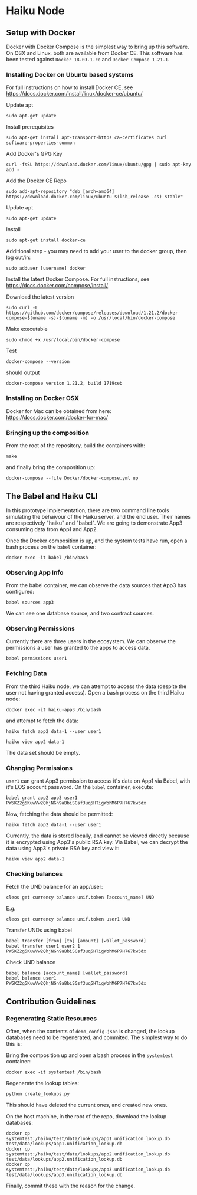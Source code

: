 Haiku Node
==========

Setup with Docker
-----------------

Docker with Docker Compose is the simplest way to bring up this
software. On OSX and Linux, both are available from Docker CE. This
software has been tested against `Docker 18.03.1-ce` and
`Docker Compose 1.21.1`.

### Installing Docker on Ubuntu based systems

For full instructions on how to install Docker CE, see
<https://docs.docker.com/install/linux/docker-ce/ubuntu/>

Update apt

    sudo apt-get update

Install prerequisites

    sudo apt-get install apt-transport-https ca-certificates curl software-properties-common

Add Docker's GPG Key

    curl -fsSL https://download.docker.com/linux/ubuntu/gpg | sudo apt-key add -

Add the Docker CE Repo

    sudo add-apt-repository "deb [arch=amd64] https://download.docker.com/linux/ubuntu $(lsb_release -cs) stable"

Update apt

    sudo apt-get update

Install

    sudo apt-get install docker-ce

Additional step - you may need to add your user to the docker group,
then log out/in:

    sudo adduser [username] docker

Install the latest Docker Compose. For full instructions, see
<https://docs.docker.com/compose/install/>

Download the latest version

    sudo curl -L https://github.com/docker/compose/releases/download/1.21.2/docker-compose-$(uname -s)-$(uname -m) -o /usr/local/bin/docker-compose

Make executable

    sudo chmod +x /usr/local/bin/docker-compose

Test

    docker-compose --version

should output

    docker-compose version 1.21.2, build 1719ceb

### Installing on Docker OSX

Docker for Mac can be obtained from here:
<https://docs.docker.com/docker-for-mac/>

### Bringing up the composition

From the root of the repository, build the containers with:

    make

and finally bring the composition up:

    docker-compose --file Docker/docker-compose.yml up

The Babel and Haiku CLI
-----------------------

In this prototype implementation, there are two command line tools
simulating the behaivour of the Haiku server, and the end user. Their
names are respectively "haiku" and "babel". We are going to demonstrate
App3 consuming data from App1 and App2.

Once the Docker composition is up, and the system tests have run, open a
bash process on the `babel` container:

    docker exec -it babel /bin/bash

### Observing App Info

From the babel container, we can observe the data sources that App3 has
configured:

    babel sources app3

We can see one database source, and two contract sources.

### Observing Permissions

Currently there are three users in the ecosystem. We can observe the
permissions a user has granted to the apps to access data.

    babel permissions user1

### Fetching Data

From the third Haiku node, we can attempt to access the data (despite
the user not having granted access). Open a bash process on the third
Haiku node:

    docker exec -it haiku-app3 /bin/bash

and attempt to fetch the data:

    haiku fetch app2 data-1 --user user1

    haiku view app2 data-1

The data set should be empty.

### Changing Permissions

`user1` can grant App3 permission to access it's data on App1 via Babel,
with it's EOS account password. On the `babel` container, execute:

    babel grant app2 app3 user1 PW5KZ2g5KuwVw2QhjNGn9aBbiSGsf3uq5HTigWohM6P7H767kw3dx

Now, fetching the data should be permitted:

    haiku fetch app2 data-1 --user user1

Currently, the data is stored locally, and cannot be viewed directly
because it is encrypted using App3's public RSA key. Via Babel, we can
decrypt the data using App3's private RSA key and view it:

    haiku view app2 data-1

### Checking balances

Fetch the UND balance for an app/user:

    cleos get currency balance unif.token [account_name] UND

E.g.

    cleos get currency balance unif.token user1 UND

Transfer UNDs using babel

    babel transfer [from] [to] [amount] [wallet_password]
    babel transfer user1 user2 1 PW5KZ2g5KuwVw2QhjNGn9aBbiSGsf3uq5HTigWohM6P7H767kw3dx

Check UND balance

    babel balance [account_name] [wallet_password]
    babel balance user1 PW5KZ2g5KuwVw2QhjNGn9aBbiSGsf3uq5HTigWohM6P7H767kw3dx

Contribution Guidelines
-----------------------

### Regenerating Static Resources

Often, when the contents of `demo_config.json` is changed, the lookup
databases need to be regenerated, and commited. The simplest way to do
this is:

Bring the composition up and open a bash process in the `systemtest`
container:

    docker exec -it systemtest /bin/bash

Regenerate the lookup tables:

    python create_lookups.py

This should have deleted the current ones, and created new ones.

On the host machine, in the root of the repo, download the lookup
databases:

    docker cp systemtest:/haiku/test/data/lookups/app1.unification_lookup.db test/data/lookups/app1.unification_lookup.db
    docker cp systemtest:/haiku/test/data/lookups/app2.unification_lookup.db test/data/lookups/app2.unification_lookup.db
    docker cp systemtest:/haiku/test/data/lookups/app3.unification_lookup.db test/data/lookups/app3.unification_lookup.db

Finally, commit these with the reason for the change.
